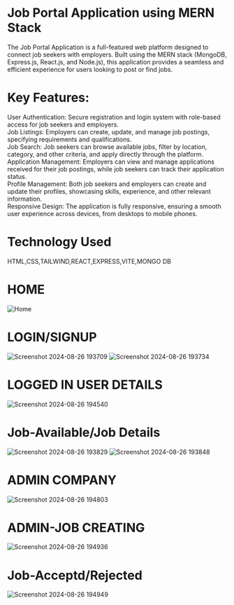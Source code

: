 
# Job Portal Application using MERN Stack

The Job Portal Application is a full-featured web platform designed to connect job seekers with employers. Built using the MERN stack (MongoDB, Express.js, React.js, and Node.js), this application provides a seamless and efficient experience for users looking to post or find jobs.

# Key Features:

User Authentication: Secure registration and login system with role-based access for job seekers and employers.<br>
Job Listings: Employers can create, update, and manage job postings, specifying requirements and qualifications.<br>
Job Search: Job seekers can browse available jobs, filter by location, category, and other criteria, and apply directly through the platform.<br>
Application Management: Employers can view and manage applications received for their job postings, while job seekers can track their application status.<br>
Profile Management: Both job seekers and employers can create and update their profiles, showcasing skills, experience, and other relevant information.<br>
Responsive Design: The application is fully responsive, ensuring a smooth user experience across devices, from desktops to mobile phones.<br>
# Technology Used
HTML,CSS,TAILWIND,REACT,EXPRESS,VITE,MONGO DB

# HOME
![Home](https://github.com/user-attachments/assets/28c153c1-5000-49c9-8f14-4b8e4208d7be)
# LOGIN/SIGNUP
![Screenshot 2024-08-26 193709](https://github.com/user-attachments/assets/d67d9080-ccce-44ad-b3c3-022389419d8e)
![Screenshot 2024-08-26 193734](https://github.com/user-attachments/assets/87adb76b-bb77-469c-8ee0-12fab580109c)
# LOGGED IN USER DETAILS
![Screenshot 2024-08-26 194540](https://github.com/user-attachments/assets/486172de-874e-477f-9710-8fd80efed7da)
# Job-Available/Job Details
![Screenshot 2024-08-26 193829](https://github.com/user-attachments/assets/cb92cda7-073f-4bf4-a551-8d240b60f76c)
![Screenshot 2024-08-26 193848](https://github.com/user-attachments/assets/68413355-e952-4a96-b2fa-a3c2c20a855d)

# ADMIN COMPANY
![Screenshot 2024-08-26 194803](https://github.com/user-attachments/assets/fe84ba99-939b-4e05-8f2c-e507166d6c11)

# ADMIN-JOB CREATING 
![Screenshot 2024-08-26 194936](https://github.com/user-attachments/assets/b5c09307-35f8-49f8-9e75-22dba97f2fb1)
# Job-Acceptd/Rejected
![Screenshot 2024-08-26 194949](https://github.com/user-attachments/assets/08479d2f-3724-4292-ba81-c1469ea94f38)
